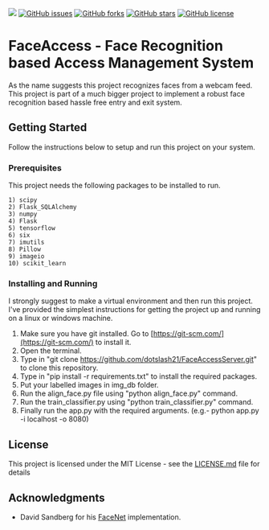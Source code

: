 ![](https://github.com/dotslash21/FaceAccess/workflows/Python%20application/badge.svg?branch=master)
[![GitHub issues](https://img.shields.io/github/issues/dotslash21/FaceAccess)](https://github.com/dotslash21/FaceAccess/issues)
[![GitHub forks](https://img.shields.io/github/forks/dotslash21/FaceAccess)](https://github.com/dotslash21/FaceAccess/network)
[![GitHub stars](https://img.shields.io/github/stars/dotslash21/FaceAccess)](https://github.com/dotslash21/FaceAccess/stargazers)
[![GitHub license](https://img.shields.io/github/license/dotslash21/FaceAccess)](https://github.com/dotslash21/FaceAccess/blob/master/LICENSE)

# FaceAccess - Face Recognition based Access Management System

As the name suggests this project recognizes faces from a webcam feed. This project is part of a much bigger project to implement a robust face recognition based hassle free entry and exit system.

## Getting Started

Follow the instructions below to setup and run this project on your system.

### Prerequisites

This project needs the following packages to be installed to run.

```
1) scipy
2) Flask_SQLAlchemy
3) numpy
4) Flask
5) tensorflow
6) six
7) imutils
8) Pillow
9) imageio
10) scikit_learn
```

### Installing and Running

I strongly suggest to make a virtual environment and then run this project. I've provided the simplest instructions for getting the project up and running on a linux or windows machine.

1. Make sure you have git installed. Go to [https://git-scm.com/](https://git-scm.com/) to install it.
2. Open the terminal.
3. Type in "git clone https://github.com/dotslash21/FaceAccessServer.git" to clone this repository.
4. Type in "pip install -r requirements.txt" to install the required packages.
5. Put your labelled images in img_db folder.
6. Run the align_face.py file using "python align_face.py" command.
7. Run the train_classifier.py using "python train_classifier.py" command.
8. Finally run the app.py with the required arguments. (e.g.- python app.py -i localhost -o 8080)

## License

This project is licensed under the MIT License - see the [LICENSE.md](LICENSE) file for details

## Acknowledgments

- David Sandberg for his [FaceNet](https://github.com/davidsandberg/facenet) implementation.
